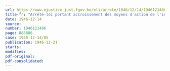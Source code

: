 ```yaml
---
url: https://www.ejustice.just.fgov.be/eli/arrete/1946/12/14/1946121406/justel
title-fr: "Arrêté-loi portant accroissement des moyens d'action de l'institut de réescompte et de garantie (Abrogé par L 22-03-1952, art. 5)"
date: 1946-12-14
source:
number: 1946121406
page: 888888
case: 1946-12-14/05
publication: 1946-12-21
starts:
modifies:
pdf-original:
pdf-consolidated:
---
```


